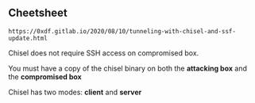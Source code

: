 ## Cheetsheet
    https://0xdf.gitlab.io/2020/08/10/tunneling-with-chisel-and-ssf-update.html
	

Chisel does not require SSH access on compromised box.

You must have a copy of the chisel binary on both the **attacking box** and the **compromised box**

Chisel has two modes: **client** and **server**



